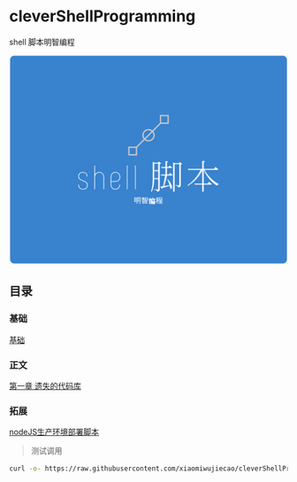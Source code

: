 # cleverShellProgramming

shell 脚本明智编程

![](./img/shell脚本明智编程.png)
## 目录
### 基础
[基础](./tutorail)
### 正文
[第一章 遗失的代码库](./chapter1)
### 拓展
[nodeJS生产环境部署脚本](./nodejs/deploy.sh)

> 测试调用

```bash
curl -o- https://raw.githubusercontent.com/xiaomiwujiecao/cleverShellProgramming/master/nodejs/deploy.sh | bash
```
